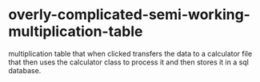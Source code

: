 # overly-complicated-semi-working-multiplication-table
multiplication table that when clicked transfers the data to a calculator file that then uses the calculator class to process it
and then stores it in a sql database.
